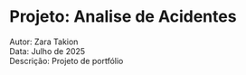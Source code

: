 # Projeto: Analise de Acidentes
Autor: Zara Takion  
Data: Julho de 2025  
Descrição: Projeto de portfólio 
